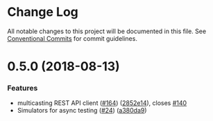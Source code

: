 # Change Log

All notable changes to this project will be documented in this file.
See [Conventional Commits](https://conventionalcommits.org) for commit guidelines.

<a name="0.5.0"></a>

# 0.5.0 (2018-08-13)

### Features

-   multicasting REST API client ([#164](https://github.com/magento/pwa-studio/issues/164)) ([2852e14](https://github.com/magento/pwa-studio/commit/2852e14)), closes [#140](https://github.com/magento/pwa-studio/issues/140)
-   Simulators for async testing ([#24](https://github.com/magento/pwa-studio/issues/24)) ([a380da9](https://github.com/magento/pwa-studio/commit/a380da9))
